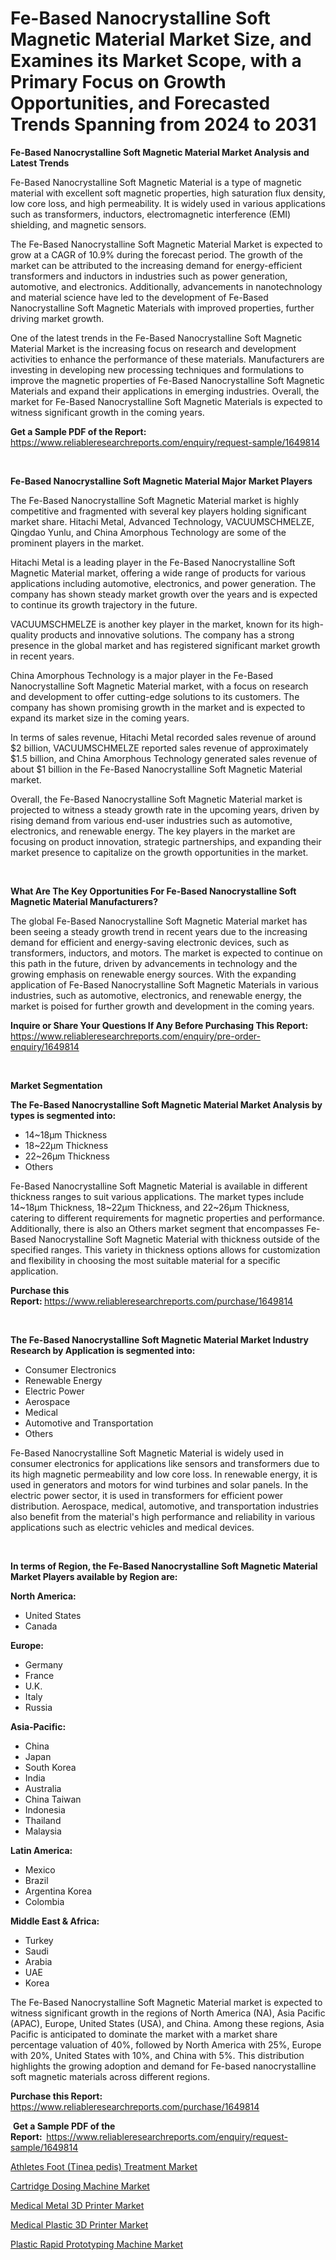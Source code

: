 <p><h1>Fe-Based Nanocrystalline Soft Magnetic Material Market Size, and Examines its Market Scope, with a Primary Focus on Growth Opportunities, and Forecasted Trends Spanning from 2024 to 2031</h1></p><p><strong>Fe-Based Nanocrystalline Soft Magnetic Material Market Analysis and Latest Trends</strong></p>
<p><p>Fe-Based Nanocrystalline Soft Magnetic Material is a type of magnetic material with excellent soft magnetic properties, high saturation flux density, low core loss, and high permeability. It is widely used in various applications such as transformers, inductors, electromagnetic interference (EMI) shielding, and magnetic sensors.</p><p>The Fe-Based Nanocrystalline Soft Magnetic Material Market is expected to grow at a CAGR of 10.9% during the forecast period. The growth of the market can be attributed to the increasing demand for energy-efficient transformers and inductors in industries such as power generation, automotive, and electronics. Additionally, advancements in nanotechnology and material science have led to the development of Fe-Based Nanocrystalline Soft Magnetic Materials with improved properties, further driving market growth.</p><p>One of the latest trends in the Fe-Based Nanocrystalline Soft Magnetic Material Market is the increasing focus on research and development activities to enhance the performance of these materials. Manufacturers are investing in developing new processing techniques and formulations to improve the magnetic properties of Fe-Based Nanocrystalline Soft Magnetic Materials and expand their applications in emerging industries. Overall, the market for Fe-Based Nanocrystalline Soft Magnetic Materials is expected to witness significant growth in the coming years.</p></p>
<p><strong>Get a Sample PDF of the Report:&nbsp;</strong> <a href="https://www.reliableresearchreports.com/enquiry/request-sample/1649814">https://www.reliableresearchreports.com/enquiry/request-sample/1649814</a></p>
<p>&nbsp;</p>
<p><strong>Fe-Based Nanocrystalline Soft Magnetic Material Major Market Players</strong></p>
<p><p>The Fe-Based Nanocrystalline Soft Magnetic Material market is highly competitive and fragmented with several key players holding significant market share. Hitachi Metal, Advanced Technology, VACUUMSCHMELZE, Qingdao Yunlu, and China Amorphous Technology are some of the prominent players in the market.</p><p>Hitachi Metal is a leading player in the Fe-Based Nanocrystalline Soft Magnetic Material market, offering a wide range of products for various applications including automotive, electronics, and power generation. The company has shown steady market growth over the years and is expected to continue its growth trajectory in the future.</p><p>VACUUMSCHMELZE is another key player in the market, known for its high-quality products and innovative solutions. The company has a strong presence in the global market and has registered significant market growth in recent years.</p><p>China Amorphous Technology is a major player in the Fe-Based Nanocrystalline Soft Magnetic Material market, with a focus on research and development to offer cutting-edge solutions to its customers. The company has shown promising growth in the market and is expected to expand its market size in the coming years.</p><p>In terms of sales revenue, Hitachi Metal recorded sales revenue of around $2 billion, VACUUMSCHMELZE reported sales revenue of approximately $1.5 billion, and China Amorphous Technology generated sales revenue of about $1 billion in the Fe-Based Nanocrystalline Soft Magnetic Material market.</p><p>Overall, the Fe-Based Nanocrystalline Soft Magnetic Material market is projected to witness a steady growth rate in the upcoming years, driven by rising demand from various end-user industries such as automotive, electronics, and renewable energy. The key players in the market are focusing on product innovation, strategic partnerships, and expanding their market presence to capitalize on the growth opportunities in the market.</p></p>
<p>&nbsp;</p>
<p><strong>What Are The Key Opportunities For Fe-Based Nanocrystalline Soft Magnetic Material Manufacturers?</strong></p>
<p><p>The global Fe-Based Nanocrystalline Soft Magnetic Material market has been seeing a steady growth trend in recent years due to the increasing demand for efficient and energy-saving electronic devices, such as transformers, inductors, and motors. The market is expected to continue on this path in the future, driven by advancements in technology and the growing emphasis on renewable energy sources. With the expanding application of Fe-Based Nanocrystalline Soft Magnetic Materials in various industries, such as automotive, electronics, and renewable energy, the market is poised for further growth and development in the coming years.</p></p>
<p><strong>Inquire or Share Your Questions If Any Before Purchasing This Report:</strong> <a href="https://www.reliableresearchreports.com/enquiry/pre-order-enquiry/1649814">https://www.reliableresearchreports.com/enquiry/pre-order-enquiry/1649814</a></p>
<p>&nbsp;</p>
<p><strong>Market Segmentation</strong></p>
<p><strong>The Fe-Based Nanocrystalline Soft Magnetic Material Market Analysis by types is segmented into:</strong></p>
<p><ul><li>14~18μm Thickness</li><li>18~22μm Thickness</li><li>22~26μm Thickness</li><li>Others</li></ul></p>
<p><p>Fe-Based Nanocrystalline Soft Magnetic Material is available in different thickness ranges to suit various applications. The market types include 14~18μm Thickness, 18~22μm Thickness, and 22~26μm Thickness, catering to different requirements for magnetic properties and performance. Additionally, there is also an Others market segment that encompasses Fe-Based Nanocrystalline Soft Magnetic Material with thickness outside of the specified ranges. This variety in thickness options allows for customization and flexibility in choosing the most suitable material for a specific application.</p></p>
<p><strong>Purchase this Report:&nbsp;</strong><a href="https://www.reliableresearchreports.com/purchase/1649814">https://www.reliableresearchreports.com/purchase/1649814</a></p>
<p>&nbsp;</p>
<p><strong>The Fe-Based Nanocrystalline Soft Magnetic Material Market Industry Research by Application is segmented into:</strong></p>
<p><ul><li>Consumer Electronics</li><li>Renewable Energy</li><li>Electric Power</li><li>Aerospace</li><li>Medical</li><li>Automotive and Transportation</li><li>Others</li></ul></p>
<p><p>Fe-Based Nanocrystalline Soft Magnetic Material is widely used in consumer electronics for applications like sensors and transformers due to its high magnetic permeability and low core loss. In renewable energy, it is used in generators and motors for wind turbines and solar panels. In the electric power sector, it is used in transformers for efficient power distribution. Aerospace, medical, automotive, and transportation industries also benefit from the material's high performance and reliability in various applications such as electric vehicles and medical devices.</p></p>
<p>&nbsp;</p>
<p><strong>In terms of Region, the Fe-Based Nanocrystalline Soft Magnetic Material Market Players available by Region are:</strong></p>
<p>
    <p> <strong> North America: </strong>
        <ul>
            <li>United States</li>
            <li>Canada</li>
        </ul>
        </p> 
    <p> <strong> Europe: </strong>
        <ul>
            <li>Germany</li>
            <li>France</li>
            <li>U.K.</li>
            <li>Italy</li>
            <li>Russia</li>
        </ul>
        </p> 
    <p> <strong> Asia-Pacific: </strong>
        <ul>
            <li>China</li>
            <li>Japan</li>
            <li>South Korea</li>
            <li>India</li>
            <li>Australia</li>
            <li>China Taiwan</li>
            <li>Indonesia</li>
            <li>Thailand</li>
            <li>Malaysia</li>
        </ul>
        </p> 
    <p> <strong> Latin America: </strong>
        <ul>
            <li>Mexico</li>
            <li>Brazil</li>
            <li>Argentina Korea</li>
            <li>Colombia</li>
        </ul>
        </p> 
    <p> <strong> Middle East & Africa: </strong>
        <ul>
            <li>Turkey</li>
            <li>Saudi</li>
            <li>Arabia</li>
            <li>UAE</li>
            <li>Korea</li>
        </ul>
    </p>
    </p>
<p><p>The Fe-Based Nanocrystalline Soft Magnetic Material market is expected to witness significant growth in the regions of North America (NA), Asia Pacific (APAC), Europe, United States (USA), and China. Among these regions, Asia Pacific is anticipated to dominate the market with a market share percentage valuation of 40%, followed by North America with 25%, Europe with 20%, United States with 10%, and China with 5%. This distribution highlights the growing adoption and demand for Fe-based nanocrystalline soft magnetic materials across different regions.</p></p>
<p><strong>Purchase this Report: </strong><a href="https://www.reliableresearchreports.com/purchase/1649814">https://www.reliableresearchreports.com/purchase/1649814</a></p>
<p>&nbsp;<strong>Get a Sample PDF of the Report:&nbsp;&nbsp;</strong><a href="https://www.reliableresearchreports.com/enquiry/request-sample/1649814">https://www.reliableresearchreports.com/enquiry/request-sample/1649814</a></p>
<p><strong></strong></p>
<p><p><a href="https://issuu.com/reportprime-2/docs/athletes-foot-tinea-pedis-treatment-market-size-20">Athletes Foot (Tinea pedis) Treatment Market</a></p><p><a href="https://issuu.com/reportprime-2/docs/cartridge-dosing-machine-market-size-2030.pptx">Cartridge Dosing Machine Market</a></p><p><a href="https://github.com/julyju69/Market-Research-Report-List-2/blob/main/medical-metal-3d-printer-market.md">Medical Metal 3D Printer Market</a></p><p><a href="https://github.com/nathandecarvalho/Market-Research-Report-List-2/blob/main/medical-plastic-3d-printer-market.md">Medical Plastic 3D Printer Market</a></p><p><a href="https://github.com/kosella/Market-Research-Report-List-2/blob/main/plastic-rapid-prototyping-machine-market.md">Plastic Rapid Prototyping Machine Market</a></p></p>